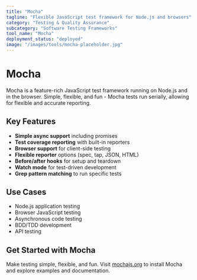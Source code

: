 ```yaml
---
title: "Mocha"
tagline: "Flexible JavaScript test framework for Node.js and browsers"
category: "Testing & Quality Assurance"
subcategory: "Software Testing Frameworks"
tool_name: "Mocha"
deployment_status: "deployed"
image: "/images/tools/mocha-placeholder.jpg"
---
```


# Mocha

Mocha is a feature-rich JavaScript test framework running on Node.js and in the browser. Simple, flexible, and fun - Mocha tests run serially, allowing for flexible and accurate reporting.

## Key Features

- **Simple async support** including promises
- **Test coverage reporting** with built-in reporters
- **Browser support** for client-side testing
- **Flexible reporter** options (spec, tap, JSON, HTML)
- **Before/after hooks** for setup and teardown
- **Watch mode** for test-driven development
- **Grep pattern matching** to run specific tests

## Use Cases

- Node.js application testing
- Browser JavaScript testing
- Asynchronous code testing
- BDD/TDD development
- API testing

## Get Started with Mocha

Make testing simple, flexible, and fun. Visit [mochajs.org](https://mochajs.org) to install Mocha and explore examples and documentation.
